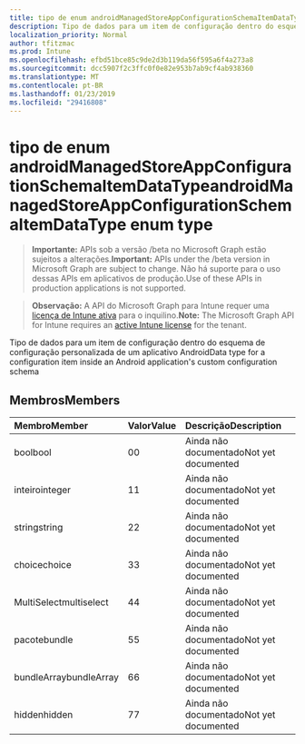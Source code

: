 ```yaml
---
title: tipo de enum androidManagedStoreAppConfigurationSchemaItemDataType
description: Tipo de dados para um item de configuração dentro do esquema de configuração personalizada de um aplicativo Android
localization_priority: Normal
author: tfitzmac
ms.prod: Intune
ms.openlocfilehash: efbd51bce85c9de2d3b119da56f595a6f4a273a8
ms.sourcegitcommit: dcc5907f2c3ffc0f0e82e953b7ab9cf4ab938360
ms.translationtype: MT
ms.contentlocale: pt-BR
ms.lasthandoff: 01/23/2019
ms.locfileid: "29416808"
---
```

# <a name="androidmanagedstoreappconfigurationschemaitemdatatype-enum-type"></a><span data-ttu-id="18729-103">tipo de enum androidManagedStoreAppConfigurationSchemaItemDataType</span><span class="sxs-lookup"><span data-stu-id="18729-103">androidManagedStoreAppConfigurationSchemaItemDataType enum type</span></span>

> <span data-ttu-id="18729-104">**Importante:** APIs sob a versão /beta no Microsoft Graph estão sujeitos a alterações.</span><span class="sxs-lookup"><span data-stu-id="18729-104">**Important:** APIs under the /beta version in Microsoft Graph are subject to change.</span></span> <span data-ttu-id="18729-105">Não há suporte para o uso dessas APIs em aplicativos de produção.</span><span class="sxs-lookup"><span data-stu-id="18729-105">Use of these APIs in production applications is not supported.</span></span>

> <span data-ttu-id="18729-106">**Observação:** A API do Microsoft Graph para Intune requer uma [licença de Intune ativa](https://go.microsoft.com/fwlink/?linkid=839381) para o inquilino.</span><span class="sxs-lookup"><span data-stu-id="18729-106">**Note:** The Microsoft Graph API for Intune requires an [active Intune license](https://go.microsoft.com/fwlink/?linkid=839381) for the tenant.</span></span>

<span data-ttu-id="18729-107">Tipo de dados para um item de configuração dentro do esquema de configuração personalizada de um aplicativo Android</span><span class="sxs-lookup"><span data-stu-id="18729-107">Data type for a configuration item inside an Android application's custom configuration schema</span></span>

## <a name="members"></a><span data-ttu-id="18729-108">Membros</span><span class="sxs-lookup"><span data-stu-id="18729-108">Members</span></span>
|<span data-ttu-id="18729-109">Membro</span><span class="sxs-lookup"><span data-stu-id="18729-109">Member</span></span>|<span data-ttu-id="18729-110">Valor</span><span class="sxs-lookup"><span data-stu-id="18729-110">Value</span></span>|<span data-ttu-id="18729-111">Descrição</span><span class="sxs-lookup"><span data-stu-id="18729-111">Description</span></span>|
|:---|:---|:---|
|<span data-ttu-id="18729-112">bool</span><span class="sxs-lookup"><span data-stu-id="18729-112">bool</span></span>|<span data-ttu-id="18729-113">0</span><span class="sxs-lookup"><span data-stu-id="18729-113">0</span></span>|<span data-ttu-id="18729-114">Ainda não documentado</span><span class="sxs-lookup"><span data-stu-id="18729-114">Not yet documented</span></span>|
|<span data-ttu-id="18729-115">inteiro</span><span class="sxs-lookup"><span data-stu-id="18729-115">integer</span></span>|<span data-ttu-id="18729-116">1</span><span class="sxs-lookup"><span data-stu-id="18729-116">1</span></span>|<span data-ttu-id="18729-117">Ainda não documentado</span><span class="sxs-lookup"><span data-stu-id="18729-117">Not yet documented</span></span>|
|<span data-ttu-id="18729-118">string</span><span class="sxs-lookup"><span data-stu-id="18729-118">string</span></span>|<span data-ttu-id="18729-119">2</span><span class="sxs-lookup"><span data-stu-id="18729-119">2</span></span>|<span data-ttu-id="18729-120">Ainda não documentado</span><span class="sxs-lookup"><span data-stu-id="18729-120">Not yet documented</span></span>|
|<span data-ttu-id="18729-121">choice</span><span class="sxs-lookup"><span data-stu-id="18729-121">choice</span></span>|<span data-ttu-id="18729-122">3</span><span class="sxs-lookup"><span data-stu-id="18729-122">3</span></span>|<span data-ttu-id="18729-123">Ainda não documentado</span><span class="sxs-lookup"><span data-stu-id="18729-123">Not yet documented</span></span>|
|<span data-ttu-id="18729-124">MultiSelect</span><span class="sxs-lookup"><span data-stu-id="18729-124">multiselect</span></span>|<span data-ttu-id="18729-125">4</span><span class="sxs-lookup"><span data-stu-id="18729-125">4</span></span>|<span data-ttu-id="18729-126">Ainda não documentado</span><span class="sxs-lookup"><span data-stu-id="18729-126">Not yet documented</span></span>|
|<span data-ttu-id="18729-127">pacote</span><span class="sxs-lookup"><span data-stu-id="18729-127">bundle</span></span>|<span data-ttu-id="18729-128">5</span><span class="sxs-lookup"><span data-stu-id="18729-128">5</span></span>|<span data-ttu-id="18729-129">Ainda não documentado</span><span class="sxs-lookup"><span data-stu-id="18729-129">Not yet documented</span></span>|
|<span data-ttu-id="18729-130">bundleArray</span><span class="sxs-lookup"><span data-stu-id="18729-130">bundleArray</span></span>|<span data-ttu-id="18729-131">6</span><span class="sxs-lookup"><span data-stu-id="18729-131">6</span></span>|<span data-ttu-id="18729-132">Ainda não documentado</span><span class="sxs-lookup"><span data-stu-id="18729-132">Not yet documented</span></span>|
|<span data-ttu-id="18729-133">hidden</span><span class="sxs-lookup"><span data-stu-id="18729-133">hidden</span></span>|<span data-ttu-id="18729-134">7</span><span class="sxs-lookup"><span data-stu-id="18729-134">7</span></span>|<span data-ttu-id="18729-135">Ainda não documentado</span><span class="sxs-lookup"><span data-stu-id="18729-135">Not yet documented</span></span>|




